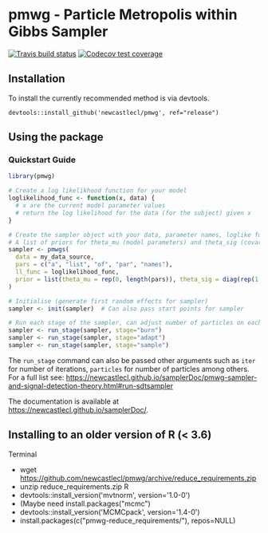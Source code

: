 # pmwg - Particle Metropolis within Gibbs Sampler #

<!-- badges: start -->
[![Travis build status](https://travis-ci.com/NewcastleCL/pmwg.svg?branch=release)](https://travis-ci.com/NewcastleCL/pmwg)
[![Codecov test coverage](https://codecov.io/gh/NewcastleCL/pmwg/branch/release/graph/badge.svg)](https://codecov.io/gh/NewcastleCL/pmwg?branch=release)
<!-- badges: end -->

## Installation

To install the currently recommended method is via devtools.

`devtools::install_github('newcastlecl/pmwg', ref="release")`

## Using the package

### Quickstart Guide

```r
library(pmwg)

# Create a log likelikhood function for your model
loglikelihood_func <- function(x, data) {
  # x are the current model parameter values
  # return the log likelihood for the data (for the subject) given x
}

# Create the sampler object with your data, parameter names, loglike function and
# A list of priors for theta_mu (model parameters) and theta_sig (covariance matrix)
sampler <- pmwgs(
  data = my_data_source,
  pars = c("a", "list", "of", "par", "names"),
  ll_func = loglikelihood_func,
  prior = list(theta_mu = rep(0, length(pars)), theta_sig = diag(rep(1, length(pars))))
)

# Initialise (generate first random effects for sampler)
sampler <- init(sampler)  # Can also pass start points for sampler

# Run each stage of the sampler, can adjust number of particles on each
sampler <- run_stage(sampler, stage="burn")
sampler <- run_stage(sampler, stage="adapt")
sampler <- run_stage(sampler, stage="sample")
```

The `run_stage` command can also be passed other arguments such as `iter` for number of iterations, `particles` for number of particles among others. For a full list see: https://newcastlecl.github.io/samplerDoc/pmwg-sampler-and-signal-detection-theory.html#run-sdtsampler


The documentation is available at https://newcastlecl.github.io/samplerDoc/.


## Installing to an older version of R (< 3.6)

Terminal
* wget https://github.com/newcastlecl/pmwg/archive/reduce_requirements.zip
* unzip reduce_requirements.zip
R
* devtools::install_version('mvtnorm', version='1.0-0')
* (Maybe need install.packages("mcmc")
* devtools::install_version('MCMCpack', version='1.4-0')
* install.packages(c("pmwg-reduce_requirements/"), repos=NULL)
